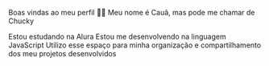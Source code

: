 Boas vindas ao meu perfil 💙💙
Meu nome é Cauã, mas pode me chamar de Chucky

Estou estudando na Alura
Estou me desenvolvendo na linguagem JavaScript
Utilizo esse espaço para minha organização e compartilhamento dos meu projetos desenvolvidos

